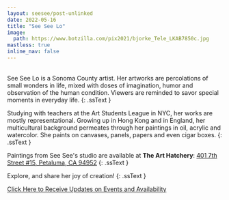 ```yaml
---
layout: seesee/post-unlinked
date: 2022-05-16
title: "See See Lo"
image:
  path: https://www.botzilla.com/pix2021/bjorke_Tele_LKAB7850c.jpg
mastless: true
inline_nav: false
---
```


<!-- from See See:
Artist’s Statement 

Art. Is. Life. Is. Life

I believe that everything we do in life is art. The way we talk, what food we cook and the presentation, how we love… and of course how we release our creative energies. 

Through my work, I share things that I’m passionate about: nature, food, how to make the world a better place… I love to make art that makes people pause, contemplate, and have a little dialogue with.

-->

<br/>See See Lo is a Sonoma County artist.  Her artworks are percolations of small wonders in life, mixed with doses of imagination, humor and observation of the human condition. Viewers are reminded to savor special moments in everyday life.
{: .ssText }

Studying with teachers at the Art Students League in NYC, her works are mostly representational. Growing up in Hong Kong and in England, her multicultural background permeates through her paintings in oil, acrylic and watercolor. She paints on canvases, panels, papers and even cigar boxes.
{: .ssText }

Paintings from See See's studio are available at <b>The Art Hatchery</b>: <a href="https://www.google.com/maps/place/401+7th+St+%2315,+Petaluma,+CA+94952/@38.2277193,-122.6387623,17z/data=!3m1!4b1!4m5!3m4!1s0x8085b6ae32af4d9f:0xc97691bca74b59ee!8m2!3d38.2277193!4d-122.636182?entry=ttu">401 7th Street #15, Petaluma, CA 94952</a>
{: .ssText }

Explore, and share her joy of creation!
{: .ssText }

<a class="btn btn--inverse" href="mailto:kevin+see@vumondo.com?subject=See%20See%20Lo%20Updates&body=Please%20inform%20me%20of%20occasional%20art%20updates%20from%20See%20See%20Lo.">Click Here to Receive Updates on Events and Availability</a>

